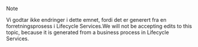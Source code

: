 > [!NOTE]
> <span data-ttu-id="d4dba-101">Vi godtar ikke endringer i dette emnet, fordi det er generert fra en forretningsprosess i Lifecycle Services.</span><span class="sxs-lookup"><span data-stu-id="d4dba-101">We will not be accepting edits to this topic, because it is generated from a business process in Lifecycle Services.</span></span>